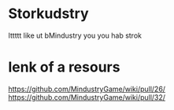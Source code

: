 # Storkudstry

Ittttt like ut bMindustry you
you hab strok

# lenk of a resours

https://github.com/MindustryGame/wiki/pull/26/
https://github.com/MindustryGame/wiki/pull/32/